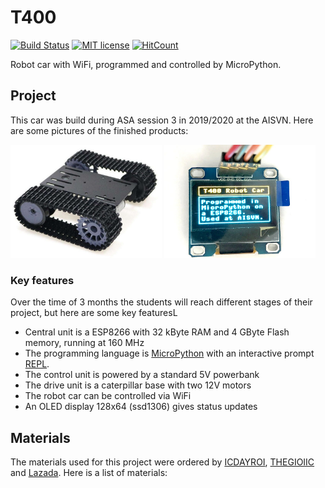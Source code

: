 # T400

[![Build Status](https://travis-ci.com/kreier/T400.svg?branch=master)](https://travis-ci.com/kreier/T400)
[![MIT license](https://img.shields.io/github/license/kreier/T400?color=brightgreen)](http://opensource.org/licenses/MIT)
[![HitCount](http://hits.dwyl.io/kreier/T400.svg)](http://hits.dwyl.io/kreier/T400)

Robot car with WiFi, programmed and controlled by MicroPython.

## Project

This car was build during ASA session 3 in 2019/2020 at the AISVN. Here are some pictures of the finished products:

<img src="pic/t400.jpg" width="48%">
<img src="pic/t400plus.jpg" width="48%">

### Key features

Over the time of 3 months the students will reach different stages of their project, but here are some key featuresL

- Central unit is a ESP8266 with 32 kByte RAM and 4 GByte Flash memory, running at 160 MHz
- The programming language is [MicroPython](https://en.wikipedia.org/wiki/MicroPython) with an interactive prompt [REPL](https://en.wikipedia.org/wiki/Read%E2%80%93eval%E2%80%93print_loop).
- The control unit is powered by a standard 5V powerbank
- The drive unit is a caterpillar base with two 12V motors
- The robot car can be controlled via WiFi
- An OLED display 128x64 (ssd1306) gives status updates

## Materials

The materials used for this project were ordered by [ICDAYROI](https://icdayroi.com/), [THEGIOIIC](https://thegioiic.com/) and [Lazada](https://www.lazada.vn/#). Here is a list of materials:

